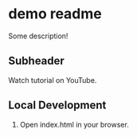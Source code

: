 # demo readme

Some description!

## Subheader

Watch tutorial on YouTube.

## Local Development

1. Open index.html in your browser.
